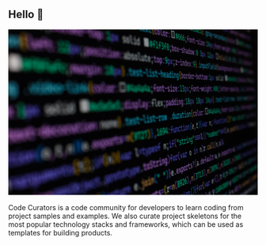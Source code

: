 ## Hello 👋

![Banner Image](WwdCgO_VA-unsplash.jpg)

Code Curators is a code community for developers to learn coding from project samples and examples. 
We also curate project skeletons for the most popular technology stacks and frameworks, which can be used as templates for building products. 
